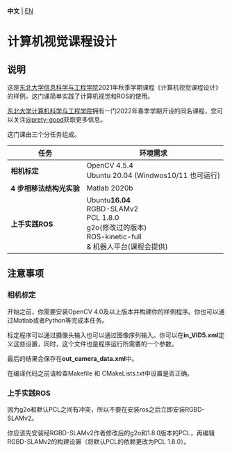 **中文** | [EN](https://github.com/NearlyHeadlessJack/ComputerVisionPractice#readme)

# 计算机视觉课程设计

## 说明
这是[东北大学信息科学与工程学院](http://www.ise.neu.edu.cn)2021年秋季学期课程《计算机视觉课程设计》的样例，这门课简单实践了计算机视觉和ROS的使用。

[东北大学计算机科学与工程学院](http://www.cse.neu.edu.cn)拥有一门2022年春季学期开设的同名课程，您可以关注[@prety-good](https://github.com/prety-good)获取更多信息。

这门课由三个分任务组成。

| 任务 | 环境需求 |
|---|---|
| **相机标定**  | OpenCV 4.5.4 <br>Ubuntu 20.04 (Windwos10/11 也可运行) |  
| **4 步相移法结构光实验** | Matlab 2020b |
| **上手实践ROS** | Ubuntu**16.04** <br>RGBD-SLAMv2 <br>PCL 1.8.0  <br>g2o(修改过的版本) <br>ROS-kinetic-full <br>& 机器人平台(课程会提供)|

## 注意事项
### 相机标定
开始之前，你需要安装OpenCV 4.0及以上版本并构建你的样例程序。你也可以通过Matlab或者Python等完成本任务。

标定程序可以通过摄像头输入也可以通过图像序列输入。你可以在**in_VID5.xml**定义这些设置，同时，这个文件也是程序运行所需要的一个参数。

最后的结果会保存在**out_camera_data.xml**中。

在编译代码之前请检查Makefile 和 CMakeLists.txt中设置是否正确。
### 上手实践ROS
因为g2o和默认PCL之间有冲突，所以不要在安装ros之后立即安装RGBD-SLAMv2。

你应该先安装经RGBD-SLAMv2作者修改后的g2o和1.8.0版本的PCL，再编辑RGBD-SLAMv2的构建设置（将默认PCL的依赖更改为PCL 1.8.0）。


